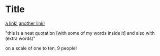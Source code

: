 # Title

 [a link!](https://something.com)
 [another link!](some-page.html)

 "this is a neat quotation [with some of my words inside it] and also with (extra words)"

 on a scale of one to ten, 9 people!